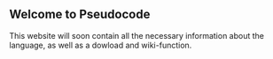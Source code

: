 ## Welcome to Pseudocode

This website will soon contain all the necessary information about the language, as well as a dowload and wiki-function.
